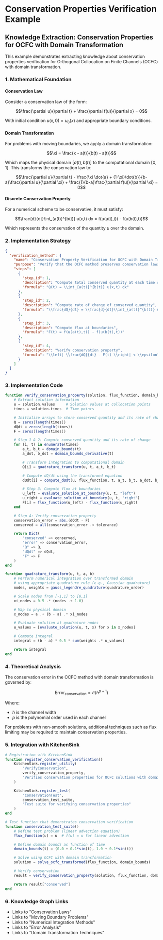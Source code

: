 # Conservation Properties Verification Example

## Knowledge Extraction: Conservation Properties for OCFC with Domain Transformation

This example demonstrates extracting knowledge about conservation properties verification for Orthogonal Collocation on Finite Channels (OCFC) with domain transformation.

### 1. Mathematical Foundation

#### Conservation Law
Consider a conservation law of the form:

$$\frac{\partial u}{\partial t} + \frac{\partial f(u)}{\partial x} = 0$$

With initial condition $u(x, 0) = u_0(x)$ and appropriate boundary conditions.

#### Domain Transformation
For problems with moving boundaries, we apply a domain transformation:

$$\xi = \frac{x - a(t)}{b(t) - a(t)}$$

Which maps the physical domain $[a(t), b(t)]$ to the computational domain $[0, 1]$. This transforms the conservation law to:

$$\frac{\partial u}{\partial t} - \frac{\xi \dot{a} + (1-\xi)\dot{b}}{b-a}\frac{\partial u}{\partial \xi} + \frac{1}{b-a}\frac{\partial f(u)}{\partial \xi} = 0$$

#### Discrete Conservation Property
For a numerical scheme to be conservative, it must satisfy:

$$\frac{d}{dt}\int_{a(t)}^{b(t)} u(x,t) dx = f(u(a(t),t)) - f(u(b(t),t))$$

Which represents the conservation of the quantity $u$ over the domain.

### 2. Implementation Strategy

```json
{
  "verification_method": {
    "name": "Conservation Property Verification for OCFC with Domain Transformation",
    "purpose": "Verify that the OCFC method preserves conservation laws under domain transformation",
    "steps": [
      {
        "step_id": 1,
        "description": "Compute total conserved quantity at each time step",
        "formula": "Q(t) = \\int_{a(t)}^{b(t)} u(x,t) dx"
      },
      {
        "step_id": 2,
        "description": "Compute rate of change of conserved quantity",
        "formula": "\\frac{dQ}{dt} = \\frac{d}{dt}\\int_{a(t)}^{b(t)} u(x,t) dx"
      },
      {
        "step_id": 3,
        "description": "Compute flux at boundaries",
        "formula": "F(t) = f(u(a(t),t)) - f(u(b(t),t))"
      },
      {
        "step_id": 4,
        "description": "Verify conservation property",
        "formula": "\\left| \\frac{dQ}{dt} - F(t) \\right| < \\epsilon"
      }
    ]
  }
}
```

### 3. Implementation Code

```julia
function verify_conservation_property(solution, flux_function, domain_bounds; tolerance=1e-10)
    # Extract solution information
    u = solution.values     # Solution values at collocation points
    times = solution.times  # Time points

    # Initialize arrays to store conserved quantity and its rate of change
    Q = zeros(length(times))
    dQdt = zeros(length(times))
    F = zeros(length(times))

    # Step 1 & 2: Compute conserved quantity and its rate of change
    for (i, t) in enumerate(times)
        a_t, b_t = domain_bounds(t)
        a_dot, b_dot = domain_bounds_derivative(t)

        # Transform integration to computational domain
        Q[i] = quadrature_transform(u, t, a_t, b_t)

        # Compute dQ/dt using the transformed equation
        dQdt[i] = compute_dQdt(u, flux_function, t, a_t, b_t, a_dot, b_dot)

        # Step 3: Compute flux at boundaries
        u_left = evaluate_solution_at_boundary(u, t, "left")
        u_right = evaluate_solution_at_boundary(u, t, "right")
        F[i] = flux_function(u_left) - flux_function(u_right)
    end

    # Step 4: Verify conservation property
    conservation_error = abs.(dQdt - F)
    conserved = all(conservation_error .< tolerance)

    return Dict(
        "conserved" => conserved,
        "error" => conservation_error,
        "Q" => Q,
        "dQdt" => dQdt,
        "F" => F
    )
end

function quadrature_transform(u, t, a, b)
    # Perform numerical integration over transformed domain
    # using appropriate quadrature rule (e.g., Gaussian quadrature)
    nodes, weights = gauss_legendre_quadrature(quadrature_order)

    # Scale nodes from [-1,1] to [0,1]
    xi_nodes = 0.5 .* (nodes .+ 1.0)

    # Map to physical domain
    x_nodes = a .+ (b - a) .* xi_nodes

    # Evaluate solution at quadrature nodes
    u_values = [evaluate_solution(u, t, x) for x in x_nodes]

    # Compute integral
    integral = (b - a) * 0.5 * sum(weights .* u_values)

    return integral
end
```

### 4. Theoretical Analysis

The conservation error in the OCFC method with domain transformation is governed by:

$$\text{Error}_{\text{conservation}} = \mathcal{O}(h^{p+1})$$

Where:
- $h$ is the channel width
- $p$ is the polynomial order used in each channel

For problems with non-smooth solutions, additional techniques such as flux limiting may be required to maintain conservation properties.

### 5. Integration with KitchenSink

```julia
# Registration with KitchenSink
function register_conservation_verification()
    KitchenSink.register_utility(
        "VerifyConservation",
        verify_conservation_property,
        "Verifies conservation properties for OCFC solutions with domain transformation"
    )

    KitchenSink.register_test(
        "ConservationTest",
        conservation_test_suite,
        "Test suite for verifying conservation properties"
    )
end

# Test function that demonstrates conservation verification
function conservation_test_suite()
    # Define test problem (linear advection equation)
    flux_function(u) = u  # f(u) = u for linear advection

    # Define domain bounds as function of time
    domain_bounds(t) = (0.0 + 0.1*sin(t), 1.0 + 0.1*sin(t))

    # Solve using OCFC with domain transformation
    solution = solve_ocfc_transformed(flux_function, domain_bounds)

    # Verify conservation
    result = verify_conservation_property(solution, flux_function, domain_bounds)

    return result["conserved"]
end
```

### 6. Knowledge Graph Links

- Links to "Conservation Laws"
- Links to "Moving Boundary Problems"
- Links to "Numerical Integration Methods"
- Links to "Error Analysis"
- Links to "Domain Transformation Techniques"
